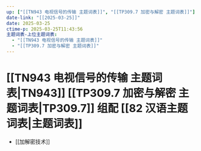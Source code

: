 ```yaml
---
up: ["[[TN943 电视信号的传输 主题词表]]", "[[TP309.7 加密与解密 主题词表]]"]
date-link: "[[2025-03-25]]"
date: 2025-03-25
ctime-p: 2025-03-25T11:43:56
主题词表-上位主题词表:
  - "[[TN943 电视信号的传输 主题词表]]"
  - "[[TP309.7 加密与解密 主题词表]]"
---
```


# [[TN943 电视信号的传输 主题词表|TN943]] [[TP309.7 加密与解密 主题词表|TP309.7]] 组配 [[82 汉语主题词表|主题词表]]

- [[加解密技术]]
